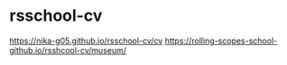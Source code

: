 # rsschool-cv
https://nika-g05.github.io/rsschool-cv/cv
https://rolling-scopes-school-github.io/rsshcool-cv/museum/

